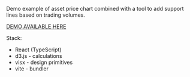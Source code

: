 Demo example of asset price chart combined with a tool to add support lines based on trading volumes.


[DEMO AVAILABLE HERE](https://swissblock.surge.sh/)

Stack:
- React (TypeScript)
- d3.js - calculations
- visx - design primitives
- vite - bundler
